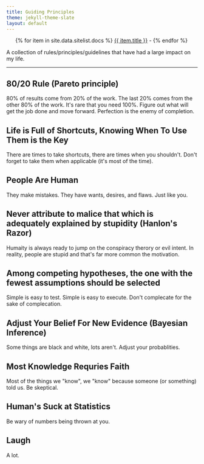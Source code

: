 ```yaml
---
title: Guiding Principles
theme: jekyll-theme-slate
layout: default
---
```

<nav>
	<ul>
   		{% for item in site.data.sitelist.docs %}
      			<a href="{{ item.url }}">{{ item.title }}</a> - 
   		{% endfor %}
	</ul>
</nav>
  
A collection of rules/principles/guidelines that have had a large impact on my life.

----

## 80/20 Rule (Pareto principle) 
80% of results come from 20% of the work. The last 20% comes from the other 80% of the work. It's rare that you need 100%. Figure out what will get the job done and move forward. Perfection is the enemy of completion. 

## Life is Full of Shortcuts, Knowing When To Use Them is the Key
There are times to take shortcuts, there are times when you shouldn't. Don't forget to take them when applicable (it's most of the time). 
  
## People Are Human
They make mistakes. They have wants, desires, and flaws. Just like you. 

## Never attribute to malice that which is adequately explained by stupidity (Hanlon's Razor)
Humaity is always ready to jump on the conspiracy therory or evil intent. In reality, people are stupid and that's far more common the motivation.

## Among competing hypotheses, the one with the fewest assumptions should be selected 
Simple is easy to test. Simple is easy to execute. Don't complecate for the sake of complecation.

## Adjust Your Belief For New Evidence (Bayesian Inference)
Some things are black and white, lots aren't. Adjust your probablities. 

## Most Knowledge Requries Faith
Most of the things we "know", we "know" because someone (or something) told us. Be skeptical. 

## Human's Suck at Statistics
Be wary of numbers being thrown at you. 

## Laugh
A lot. 
